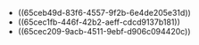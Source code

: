 - ((65ceb49d-83f6-4557-9f2b-6e4de205e31d))
- ((65cec1fb-446f-42b2-aeff-cdcd9137b181))
- ((65cec209-9acb-4511-9ebf-d906c094420c))